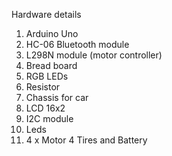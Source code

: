 Hardware details
1.	Arduino Uno
2.	HC-06 Bluetooth module
3.	L298N module (motor controller)
4.	Bread board
5.	RGB LEDs
6.	Resistor
7.	Chassis for car
8.	LCD 16x2
9.	I2C module
10.	Leds
11.	4 x Motor 4 Tires and Battery

